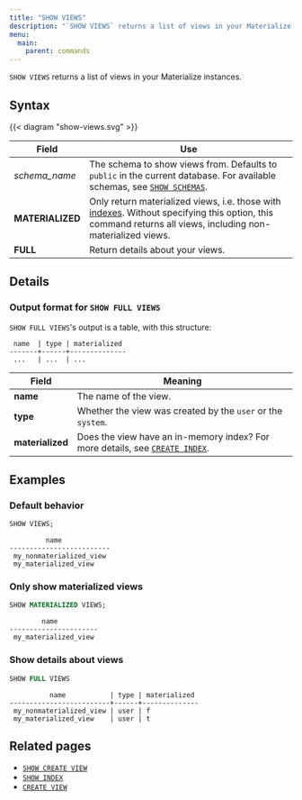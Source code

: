 ```yaml
---
title: "SHOW VIEWS"
description: "`SHOW VIEWS` returns a list of views in your Materialize instances."
menu:
  main:
    parent: commands
---
```


`SHOW VIEWS` returns a list of views in your Materialize instances.

## Syntax

{{< diagram "show-views.svg" >}}

Field | Use
------|-----
_schema&lowbar;name_ | The schema to show views from. Defaults to `public` in the current database. For available schemas, see [`SHOW SCHEMAS`](../show-schemas).
**MATERIALIZED** | Only return materialized views, i.e. those with [indexes](../create-index). Without specifying this option, this command returns all views, including non-materialized views.
**FULL** | Return details about your views.

## Details

### Output format for `SHOW FULL VIEWS`

`SHOW FULL VIEWS`'s output is a table, with this structure:

```nofmt
 name  | type | materialized
-------+------+--------------
 ...   | ...  | ...
```

Field | Meaning
------|--------
**name** | The name of the view.
**type** | Whether the view was created by the `user` or the `system`.
**materialized** | Does the view have an in-memory index? For more details, see [`CREATE INDEX`](../create-index).

## Examples

### Default behavior

```sql
SHOW VIEWS;
```
```nofmt
         name
-------------------------
 my_nonmaterialized_view
 my_materialized_view
```

### Only show materialized views

```sql
SHOW MATERIALIZED VIEWS;
```
```nofmt
        name
----------------------
 my_materialized_view
```

### Show details about views

```sql
SHOW FULL VIEWS
```
```nofmt
          name           | type | materialized
-------------------------+------+--------------
 my_nonmaterialized_view | user | f
 my_materialized_view    | user | t
```

## Related pages

- [`SHOW CREATE VIEW`](../show-create-view)
- [`SHOW INDEX`](../show-index)
- [`CREATE VIEW`](../create-view)

